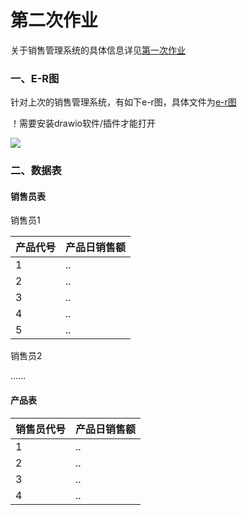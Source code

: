 # 第二次作业

关于销售管理系统的具体信息详见[第一次作业](“./第一次作业/第一次作业.md”)

### 一、E-R图

针对上次的销售管理系统，有如下e-r图，具体文件为[e-r图](“./e-r图.drawio”)

！需要安装drawio软件/插件才能打开

![](./../img/e-r图.png)

### 二、数据表

#### 销售员表

销售员1

| 产品代号 | 产品日销售额 |
| -------- | ------------ |
| 1        | ..           |
| 2        | ..           |
| 3        | ..           |
| 4        | ..           |
| 5        | ..           |

销售员2

......



#### 产品表

| 销售员代号 | 产品日销售额 |
| ---------- | ------------ |
| 1          | ..           |
| 2          | ..           |
| 3          | ..           |
| 4          | ..           |

